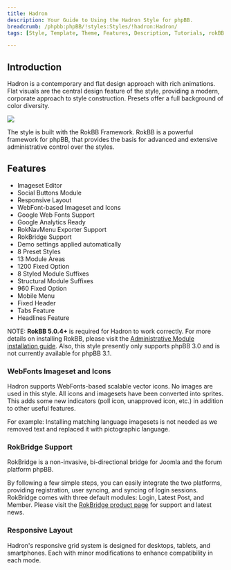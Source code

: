 ```yaml
---
title: Hadron
description: Your Guide to Using the Hadron Style for phpBB.
breadcrumb: /phpbb:phpBB/!styles:Styles/!hadron:Hadron/
tags: [Style, Template, Theme, Features, Description, Tutorials, rokBB 5]

---
```


Introduction
-----

Hadron is a contemporary and flat design approach with rich animations. Flat visuals are the central design feature of the style, providing a modern, corporate approach to style construction. Presets offer a full background of color diversity.

![][style]

The style is built with the RokBB Framework. RokBB is a powerful framework for phpBB, that provides the basis for advanced and extensive administrative control over the styles.

Features
-----

* Imageset Editor
* Social Buttons Module
* Responsive Layout
* WebFont-based Imageset and Icons
* Google Web Fonts Support
* Google Analytics Ready
* RokNavMenu Exporter Support
* RokBridge Support
* Demo settings applied automatically
* 8 Preset Styles
* 13 Module Areas
* 1200 Fixed Option
* 8 Styled Module Suffixes
* Structural Module Suffixes
* 960 Fixed Option
* Mobile Menu
* Fixed Header
* Tabs Feature
* Headlines Feature

NOTE: **RokBB 5.0.4+** is required for Hadron to work correctly. For more details on installing RokBB, please visit the [Administrative Module installation guide](../../start/styles.md#installing-administrative-modules). Also, this style presently only supports phpBB 3.0 and is not currently available for phpBB 3.1.


### WebFonts Imageset and Icons

Hadron supports WebFonts-based scalable vector icons. No images are used in this style. All icons and imagesets have been converted into sprites. This adds some new indicators (poll icon, unapproved icon, etc.) in addition to other useful features. 

For example: Installing matching language imagesets is not needed as we removed text and replaced it with pictographic language.

### RokBridge Support

RokBridge is a non-invasive, bi-directional bridge for Joomla and the forum platform phpBB. 

By following a few simple steps, you can easily integrate the two platforms, providing registration, user syncing, and syncing of login sessions. RokBridge comes with three default modules: Login, Latest Post, and Member. Please visit the [RokBridge product page][rokbridge] for support and latest news.

### Responsive Layout

Hadron's responsive grid system is designed for desktops, tablets, and smartphones. Each with minor modifications to enhance compatibility in each mode.

[adminguide]: ../../start/styles.md#installing-administrative-modules
[style]: assets/hadron.jpeg
[rokbridge]: http://www.rockettheme.com/extensions-joomla/roklegacy
